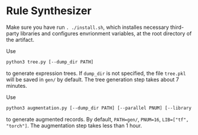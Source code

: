 # Rule Synthesizer

Make sure you have run `. ./install.sh`, which installes necessary third-party libraries and configures envrionment variables, at the root directory of the artifact.

Use

```bash
python3 tree.py [--dump_dir PATH]
```

to generate expression trees. If `dump_dir` is not specified, the file `tree.pkl` will be saved in `gen/` by default. The tree generation step takes about 7 minutes.

Use

```bash
python3 augmentation.py [--dump_dir PATH] [--parallel PNUM] [--library LIB]
```

to generate augmented records. By default, `PATH=gen/`, `PNUM=16`, `LIB=["tf", "torch"]`. The augmentation step takes less than 1 hour.
